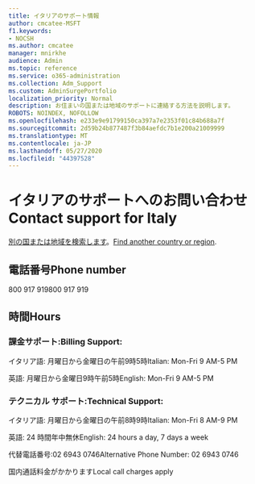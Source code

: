 ```yaml
---
title: イタリアのサポート情報
author: cmcatee-MSFT
f1.keywords:
- NOCSH
ms.author: cmcatee
manager: mnirkhe
audience: Admin
ms.topic: reference
ms.service: o365-administration
ms.collection: Adm_Support
ms.custom: AdminSurgePortfolio
localization_priority: Normal
description: お住まいの国または地域のサポートに連絡する方法を説明します。
ROBOTS: NOINDEX, NOFOLLOW
ms.openlocfilehash: e233e9e91799150ca397a7e2353f01c84b688a7f
ms.sourcegitcommit: 2d59b24b877487f3b84aefdc7b1e200a21009999
ms.translationtype: MT
ms.contentlocale: ja-JP
ms.lasthandoff: 05/27/2020
ms.locfileid: "44397528"
---
```

# <a name="contact-support-for-italy"></a><span data-ttu-id="d145e-103">イタリアのサポートへのお問い合わせ</span><span class="sxs-lookup"><span data-stu-id="d145e-103">Contact support for Italy</span></span>

<span data-ttu-id="d145e-104">[別の国または地域を検索します](../contact-support-for-business-products.md)。</span><span class="sxs-lookup"><span data-stu-id="d145e-104">[Find another country or region](../contact-support-for-business-products.md).</span></span>

## <a name="phone-number"></a><span data-ttu-id="d145e-105">電話番号</span><span class="sxs-lookup"><span data-stu-id="d145e-105">Phone number</span></span>
<span data-ttu-id="d145e-106">800 917 919</span><span class="sxs-lookup"><span data-stu-id="d145e-106">800 917 919</span></span>

## <a name="hours"></a><span data-ttu-id="d145e-107">時間</span><span class="sxs-lookup"><span data-stu-id="d145e-107">Hours</span></span>
### <a name="billing-support"></a><span data-ttu-id="d145e-108">課金サポート:</span><span class="sxs-lookup"><span data-stu-id="d145e-108">Billing Support:</span></span>

<span data-ttu-id="d145e-109">イタリア語: 月曜日から金曜日の午前9時5時</span><span class="sxs-lookup"><span data-stu-id="d145e-109">Italian: Mon-Fri 9 AM-5 PM</span></span>

<span data-ttu-id="d145e-110">英語: 月曜日から金曜日9時午前5時</span><span class="sxs-lookup"><span data-stu-id="d145e-110">English: Mon-Fri 9 AM-5 PM</span></span>

### <a name="technical-support"></a><span data-ttu-id="d145e-111">テクニカル サポート:</span><span class="sxs-lookup"><span data-stu-id="d145e-111">Technical Support:</span></span>

<span data-ttu-id="d145e-112">イタリア語: 月曜日から金曜日の午前8時9時</span><span class="sxs-lookup"><span data-stu-id="d145e-112">Italian: Mon-Fri 8 AM-9 PM</span></span>

<span data-ttu-id="d145e-113">英語: 24 時間年中無休</span><span class="sxs-lookup"><span data-stu-id="d145e-113">English: 24 hours a day, 7 days a week</span></span>

<span data-ttu-id="d145e-114">代替電話番号:02 6943 0746</span><span class="sxs-lookup"><span data-stu-id="d145e-114">Alternative Phone Number: 02 6943 0746</span></span>

<span data-ttu-id="d145e-115">国内通話料金がかかります</span><span class="sxs-lookup"><span data-stu-id="d145e-115">Local call charges apply</span></span>
